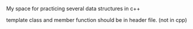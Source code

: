 My space for practicing several data structures in c++

template class and member function should be in header file. (not in cpp)
